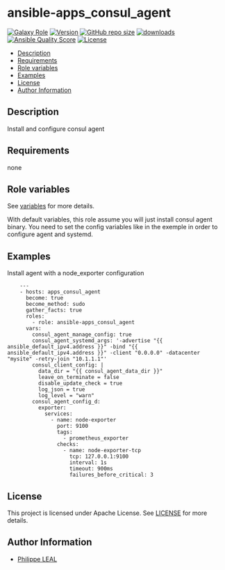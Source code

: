 # ansible-apps_consul_agent

[![Galaxy Role](https://img.shields.io/badge/galaxy-apps_consul_agent-purple?style=flat)](https://galaxy.ansible.com/lotusnoir/apps_consul_agent)
[![Version](https://img.shields.io/github/release/lotusnoir/ansible-apps_consul_agent.svg)](https://github.com/lotusnoir/ansible-apps_consul_agent/releases/latest)
[![GitHub repo size](https://img.shields.io/github/repo-size/lotusnoir/ansible-apps_consul_agent?color=orange&style=flat)](https://galaxy.ansible.com/lotusnoir/apps_consul_agent)
[![downloads](https://img.shields.io/ansible/role/d/56915)](https://galaxy.ansible.com/lotusnoir/apps_consul_agent)
[![Ansible Quality Score](https://img.shields.io/ansible/quality/56915)](https://galaxy.ansible.com/lotusnoir/apps_consul_agent)
[![License](https://img.shields.io/badge/license-Apache--2.0-brightgreen?style=flat)](https://opensource.org/licenses/Apache-2.0)

<!-- START doctoc generated TOC please keep comment here to allow auto update -->
<!-- DON'T EDIT THIS SECTION, INSTEAD RE-RUN doctoc TO UPDATE -->

- [Description](#description)
- [Requirements](#requirements)
- [Role variables](#role-variables)
- [Examples](#examples)
- [License](#license)
- [Author Information](#author-information)

<!-- END doctoc generated TOC please keep comment here to allow auto update -->

## Description

Install and configure consul agent
## Requirements

none

## Role variables

See [variables](/defaults/main.yml) for more details.

With default variables, this role assume you will just install consul agent binary. You need to set the config variables like in the exemple in order to configure agent and systemd.

## Examples

Install agent with a node_exporter configuration


        ---
        - hosts: apps_consul_agent
          become: true
          become_method: sudo
          gather_facts: true
          roles:
            - role: ansible-apps_consul_agent
          vars:
            consul_agent_manage_config: true
            consul_agent_systemd_args: '-advertise "{{ ansible_default_ipv4.address }}" -bind "{{ ansible_default_ipv4.address }}" -client "0.0.0.0" -datacenter "mysite" -retry-join "10.1.1.1"'
            consul_client_config: |
              data_dir = "{{ consul_agent_data_dir }}"
              leave_on_terminate = false
              disable_update_check = true
              log_json = true
              log_level = "warn"
            consul_agent_config_d:
              exporter:
                services:
                  - name: node-exporter
                    port: 9100
                    tags:
                      - prometheus_exporter
                    checks:
                      - name: node-exporter-tcp
                        tcp: 127.0.0.1:9100
                        interval: 1s
                        timeout: 900ms
                        failures_before_critical: 3



## License

This project is licensed under Apache License. See [LICENSE](/LICENSE) for more details.

## Author Information

- [Philippe LEAL](https://github.com/lotusnoir)
